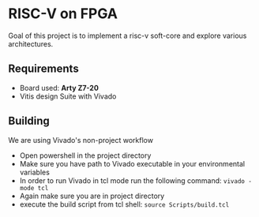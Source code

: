 # RISC-V on FPGA
Goal of this project is to implement a risc-v soft-core and explore various architectures.

## Requirements

- Board used: **Arty Z7-20**
- Vitis design Suite with Vivado

## Building

We are using Vivado's non-project workflow

- Open powershell in the project directory
- Make sure you have path to Vivado executable in your environmental variables
- In order to run Vivado in tcl mode run the following command: `vivado -mode tcl`
- Again make sure you are in project directory 
- execute the build script from tcl shell: `source Scripts/build.tcl`